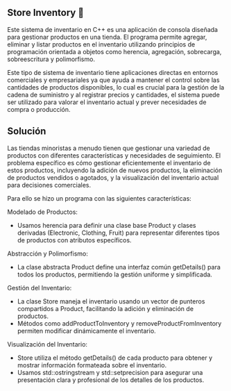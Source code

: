 ## Store Inventory 📝

Este sistema de inventario en C++ es una aplicación de consola diseñada para gestionar productos en una tienda. El programa permite agregar, eliminar y listar productos en el inventario utilizando principios de programación orientada a objetos como herencia, agregación, sobrecarga, sobreescritura y polimorfismo.

Este tipo de sistema de inventario tiene aplicaciones directas en entornos comerciales y empresariales ya que ayuda a mantener el control sobre las cantidades de productos disponibles, lo cual es crucial para la gestión de la cadena de suministro y al registrar precios y cantidades, el sistema puede ser utilizado para valorar el inventario actual y prever necesidades de compra o producción.

## Solución

Las tiendas minoristas a menudo tienen que gestionar una variedad de productos con diferentes características y necesidades de seguimiento. El problema específico es cómo gestionar eficientemente el inventario de estos productos, incluyendo la adición de nuevos productos, la eliminación de productos vendidos o agotados, y la visualización del inventario actual para decisiones comerciales.

Para ello se hizo un programa con las siguientes características:

Modelado de Productos:

- Usamos herencia para definir una clase base Product y clases derivadas (Electronic, Clothing, Fruit) para representar diferentes tipos de productos con atributos específicos.

Abstracción y Polimorfismo:

- La clase abstracta Product define una interfaz común getDetails() para todos los productos, permitiendo la gestión uniforme y simplificada.

Gestión del Inventario:

- La clase Store maneja el inventario usando un vector de punteros compartidos a Product, facilitando la adición y eliminación de productos.
- Métodos como addProductToInventory y removeProductFromInventory permiten modificar dinámicamente el inventario.

Visualización del Inventario:

- Store utiliza el método getDetails() de cada producto para obtener y mostrar información formateada sobre el inventario.
- Usamos std::ostringstream y std::setprecision para asegurar una presentación clara y profesional de los detalles de los productos.

